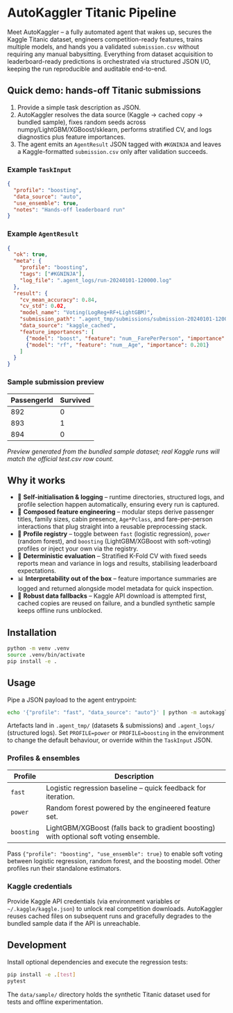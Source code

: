 # AutoKaggler Titanic Pipeline

Meet AutoKaggler – a fully automated agent that wakes up, secures the Kaggle Titanic dataset, engineers competition-ready features, trains multiple models, and hands you a validated `submission.csv` without requiring any manual babysitting. Everything from dataset acquisition to leaderboard-ready predictions is orchestrated via structured JSON I/O, keeping the run reproducible and auditable end-to-end.

## Quick demo: hands-off Titanic submissions

1. Provide a simple task description as JSON.
2. AutoKaggler resolves the data source (Kaggle → cached copy → bundled sample), fixes random seeds across numpy/LightGBM/XGBoost/sklearn, performs stratified CV, and logs diagnostics plus feature importances.
3. The agent emits an `AgentResult` JSON tagged with `#KGNINJA` and leaves a Kaggle-formatted `submission.csv` only after validation succeeds.

### Example `TaskInput`

```json
{
  "profile": "boosting",
  "data_source": "auto",
  "use_ensemble": true,
  "notes": "Hands-off leaderboard run"
}
```

### Example `AgentResult`

```json
{
  "ok": true,
  "meta": {
    "profile": "boosting",
    "tags": ["#KGNINJA"],
    "log_file": ".agent_logs/run-20240101-120000.log"
  },
  "result": {
    "cv_mean_accuracy": 0.84,
    "cv_std": 0.02,
    "model_name": "Voting(LogReg+RF+LightGBM)",
    "submission_path": ".agent_tmp/submissions/submission-20240101-120000.csv",
    "data_source": "kaggle_cached",
    "feature_importances": [
      {"model": "boost", "feature": "num__FarePerPerson", "importance": 0.312},
      {"model": "rf", "feature": "num__Age", "importance": 0.201}
    ]
  }
}
```

### Sample submission preview

| PassengerId | Survived |
|-------------|----------|
| 892         | 0        |
| 893         | 1        |
| 894         | 0        |

*Preview generated from the bundled sample dataset; real Kaggle runs will match the official test.csv row count.*

## Why it works

* 🔁 **Self-initialisation & logging** – runtime directories, structured logs, and profile selection happen automatically, ensuring every run is captured.
* 🧮 **Composed feature engineering** – modular steps derive passenger titles, family sizes, cabin presence, `Age*Pclass`, and fare-per-person interactions that plug straight into a reusable preprocessing stack.
* 🧠 **Profile registry** – toggle between `fast` (logistic regression), `power` (random forest), and `boosting` (LightGBM/XGBoost with soft-voting) profiles or inject your own via the registry.
* 🧪 **Deterministic evaluation** – Stratified K-Fold CV with fixed seeds reports mean and variance in logs and results, stabilising leaderboard expectations.
* 📊 **Interpretability out of the box** – feature importance summaries are logged and returned alongside model metadata for quick inspection.
* 🔐 **Robust data fallbacks** – Kaggle API download is attempted first, cached copies are reused on failure, and a bundled synthetic sample keeps offline runs unblocked.

## Installation

```bash
python -m venv .venv
source .venv/bin/activate
pip install -e .
```

## Usage

Pipe a JSON payload to the agent entrypoint:

```bash
echo '{"profile": "fast", "data_source": "auto"}' | python -m autokaggler
```

Artefacts land in `.agent_tmp/` (datasets & submissions) and `.agent_logs/` (structured logs). Set `PROFILE=power` or `PROFILE=boosting` in the environment to change the default behaviour, or override within the `TaskInput` JSON.

### Profiles & ensembles

| Profile   | Description                                                            |
|-----------|------------------------------------------------------------------------|
| `fast`    | Logistic regression baseline – quick feedback for iteration.           |
| `power`   | Random forest powered by the engineered feature set.                   |
| `boosting`| LightGBM/XGBoost (falls back to gradient boosting) with optional soft voting ensemble. |

Pass `{"profile": "boosting", "use_ensemble": true}` to enable soft voting between logistic regression, random forest, and the boosting model. Other profiles run their standalone estimators.

### Kaggle credentials

Provide Kaggle API credentials (via environment variables or `~/.kaggle/kaggle.json`) to unlock real competition downloads. AutoKaggler reuses cached files on subsequent runs and gracefully degrades to the bundled sample data if the API is unreachable.

## Development

Install optional dependencies and execute the regression tests:

```bash
pip install -e .[test]
pytest
```

The `data/sample/` directory holds the synthetic Titanic dataset used for tests and offline experimentation.
